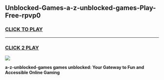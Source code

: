 
## Unblocked-Games-a-z-unblocked-games-Play-Free-rpvp0
<h3>
<a href="https://premium76.site?title=a-z-unblocked-games&ref=18A1">CLICK TO PLAY</a></h3>
<hr>

<h3>
<a href="https://premium76.site?title=a-z-unblocked-games&ref=18A1">CLICK 2 PLAY</a>
  
</h3>

<a href="https://premium76.site?title=a-z-unblocked-games&ref=18A1"><img src="https://clearcache.store/games.png"></a>


**a-z-unblocked-games games unblocked: Your Gateway to Fun and Accessible Online Gaming**

